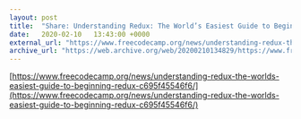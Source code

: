 ```yaml
---
layout: post
title:  "Share: Understanding Redux: The World’s Easiest Guide to Beginning Redux"
date:   2020-02-10	 13:43:00 +0000
external_url: "https://www.freecodecamp.org/news/understanding-redux-the-worlds-easiest-guide-to-beginning-redux-c695f45546f6/"
archive_url: "https://web.archive.org/web/20200210134829/https://www.freecodecamp.org/news/understanding-redux-the-worlds-easiest-guide-to-beginning-redux-c695f45546f6/"
---
```


[https://www.freecodecamp.org/news/understanding-redux-the-worlds-easiest-guide-to-beginning-redux-c695f45546f6/](https://www.freecodecamp.org/news/understanding-redux-the-worlds-easiest-guide-to-beginning-redux-c695f45546f6/)